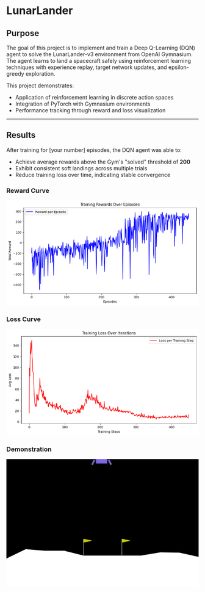 # LunarLander
## Purpose

The goal of this project is to implement and train a Deep Q-Learning (DQN) agent to solve the LunarLander-v3 environment from OpenAI Gymnasium. The agent learns to land a spacecraft safely using reinforcement learning techniques with experience replay, target network updates, and epsilon-greedy exploration.

This project demonstrates:
- Application of reinforcement learning in discrete action spaces
- Integration of PyTorch with Gymnasium environments
- Performance tracking through reward and loss visualization

---

## Results

After training for [your number] episodes, the DQN agent was able to:
- Achieve average rewards above the Gym's "solved" threshold of **200**
- Exhibit consistent soft landings across multiple trials
- Reduce training loss over time, indicating stable convergence

### Reward Curve
![Reward Plot](trainingrewards.png)

### Loss Curve
![Loss Plot](trainingloss.png)

### Demonstration
![Agent in Action](lunar_lander_dqn.gif)
